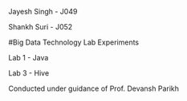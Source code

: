 Jayesh Singh - J049

Shankh Suri - J052


#Big Data Technology Lab Experiments


Lab 1 - 
Java


Lab 3 - 
Hive


Conducted under guidance of Prof. Devansh Parikh
